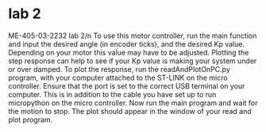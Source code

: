 # lab 2
ME-405-03-2232 lab 2/n
To use this motor controller, run the main function and input the desired angle (in encoder ticks), and the desired Kp value. Depending on your motor this value may have to be adjusted. Plotting the step response can help to see if your Kp value is making your system under or over damped. To plot the response, run the readAndPlotOnPC.py program, with your computer attached to the ST-LINK on the micro controller. Ensure that the port is set to the correct USB terminal on your computer. This is in addition to the cable you have set up to run micropython on the micro controller. Now run the main program and wait for the motion to stop. The plot should appear in the window of your read and plot program.
